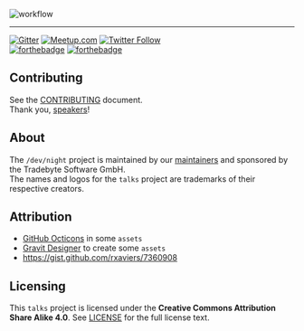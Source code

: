 ![workflow](https://raw.github.com/dev-night/talks/master/assets/img/workflow.png "/dev/night talk workflow.")

---
[![Gitter](https://img.shields.io/gitter/room/nwjs/nw.js.svg)](https://gitter.im/dev_night/Lobby?utm_source=share-link&utm_medium=link&utm_campaign=share-link) [![Meetup.com](https://img.shields.io/badge/meet-on%20Meetup-green.svg)](https://www.meetup.com/de-DE/dev_night/) [![Twitter Follow](https://img.shields.io/twitter/follow/dev_night.svg?style=social&label=Follow)](https://twitter.com/dev_night) <br>
[![forthebadge](http://forthebadge.com/images/badges/built-with-love.svg)](http://forthebadge.com)  [![forthebadge](http://forthebadge.com/images/badges/makes-people-smile.svg)](http://forthebadge.com)

## Contributing

See the [CONTRIBUTING] document.<br/>
Thank you, [speakers]!

## About

The `/dev/night` project is maintained by our [maintainers] and sponsored by the Tradebyte Software GmbH. <br/>
The names and logos for the `talks` project are trademarks of their respective creators.

## Attribution

- [GitHub Octicons](https://github.com/primer/octicons) in some `assets`
- [Gravit Designer](https://designer.io/) to create some `assets`
- https://gist.github.com/rxaviers/7360908

## Licensing

This `talks` project is licensed under the __Creative Commons Attribution Share Alike 4.0__. See [LICENSE] for the full license text.


[LICENSE]: /LICENSE
[CONTRIBUTING]: CONTRIBUTING.md
[maintainers]: MAINTAINERS.md
[speakers]: https://github.com/dev-night/talks/graphs/contributors
